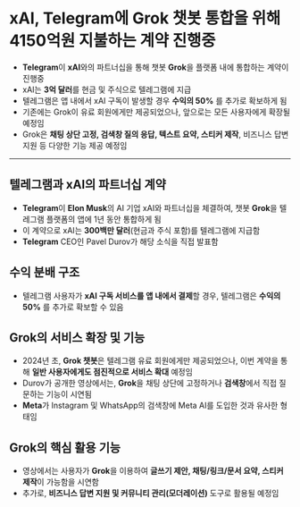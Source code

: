 # xAI, Telegram에 Grok 챗봇 통합을 위해 4150억원 지불하는 계약 진행중


* **Telegram**이 **xAI**와의 파트너십을 통해 챗봇 **Grok**을 플랫폼 내에 통합하는 계약이 진행중
* xAI는 **3억 달러**를 현금 및 주식으로 텔레그램에 지급
* 텔레그램은 앱 내에서 xAI 구독이 발생할 경우 **수익의 50%** 를 추가로 확보하게 됨
* 기존에는 Grok이 유료 회원에게만 제공되었으나, 앞으로는 모든 사용자에게 확장될 예정임
* Grok은 **채팅 상단 고정, 검색창 질의 응답, 텍스트 요약, 스티커 제작**, 비즈니스 답변 지원 등 다양한 기능 제공 예정임

---

텔레그램과 xAI의 파트너십 계약
------------------

* **Telegram**이 **Elon Musk**의 AI 기업 xAI와 파트너십을 체결하여, 챗봇 **Grok**을 텔레그램 플랫폼의 앱에 1년 동안 통합하게 됨
* 이 계약으로 xAI는 **300백만 달러**(현금과 주식 포함)를 텔레그램에 지급함
* **Telegram** CEO인 Pavel Durov가 해당 소식을 직접 발표함

수익 분배 구조
--------

* 텔레그램 사용자가 **xAI 구독 서비스를 앱 내에서 결제**할 경우, 텔레그램은 **수익의 50%** 를 추가로 확보할 수 있음

Grok의 서비스 확장 및 기능
-----------------

* 2024년 초, **Grok 챗봇**은 텔레그램 유료 회원에게만 제공되었으나, 이번 계약을 통해 **일반 사용자에게도 점진적으로 서비스 확대** 예정임
* Durov가 공개한 영상에서는, **Grok**을 채팅 상단에 고정하거나 **검색창**에서 직접 질문하는 기능이 시연됨
* **Meta**가 Instagram 및 WhatsApp의 검색창에 Meta AI를 도입한 것과 유사한 형태임

Grok의 핵심 활용 기능
--------------

* 영상에서는 사용자가 **Grok**을 이용하여 **글쓰기 제안, 채팅/링크/문서 요약, 스티커 제작**이 가능함을 시연함
* 추가로, **비즈니스 답변 지원 및 커뮤니티 관리(모더레이션)** 도구로 활용될 예정임
